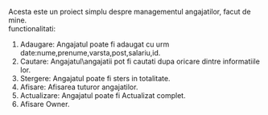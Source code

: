 Acesta este un proiect simplu despre managementul angajatilor, facut de mine.                                                              
functionalitati: 
1. Adaugare: Angajatul poate fi adaugat cu urm date:nume,prenume,varsta,post,salariu,id.
2. Cautare: Angajatul\angajatii pot fi cautati dupa oricare dintre informatiile lor.
3. Stergere: Angajatul poate fi sters in totalitate.
4. Afisare: Afisarea tuturor angajatilor.
5. Actualizare: Angajatul poate fi Actualizat complet.
6. Afisare Owner.
